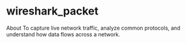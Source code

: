 # wireshark_packet
About To capture live network traffic, analyze common protocols, and understand how data flows across a network.
